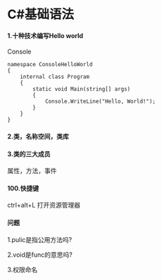 # C#基础语法

#### 1.十种技术编写Hello world

Console

```
namespace ConsoleHelloWorld
{
    internal class Program
    {
        static void Main(string[] args)
        {
            Console.WriteLine("Hello, World!");
        }
    }
}
```

#### 2.类，名称空间，类库



#### 3.类的三大成员

属性，方法，事件



















#### 100.快捷键

ctrl+alt+L 打开资源管理器

#### 问题

1.pulic是指公用方法吗?

2.void是func的意思吗?

3.权限命名